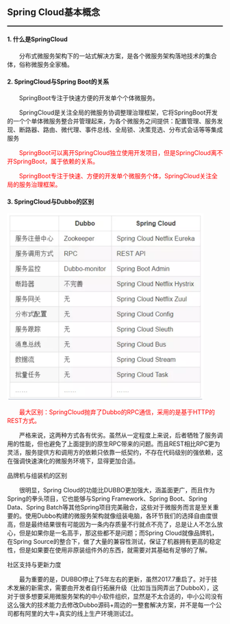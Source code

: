 <h2>Spring Cloud基本概念</h2>

<hr style="height:2px"/>

<h4>1. 什么是SpringCloud</h4>

<p style="text-indent:2em">分布式微服务架构下的一站式解决方案，是各个微服务架构落地技术的集合体，俗称微服务全家桶。</p>

<h4>2. SpringCloud与Spring Boot的关系</h4>

<p style="text-indent:2em">SpringBoot专注于快速方便的开发单个个体微服务。</p>

<p style="text-indent:2em">SpringCloud是关注全局的微服务协调整理治理框架，它将SpringBoot开发的一个个单体微服务整合并管理起来，为各个微服务之间提供：配置管理、服务发现、断路器、路由、微代理、事件总线、全局锁、决策竞选、分布式会话等等集成服务</p>

<p style="text-indent:2em;color:red">SpringBoot可以离开SpringCloud独立使用开发项目，但是SpringCloud离不开SpringBoot，属于依赖的关系。</p>

<p style="text-indent:2em;color:red">SpringBoot专注于快速、方便的开发单个微服务个体，SpringCloud关注全局的服务治理框架。</p>

<h4>3. SpringCloud与Dubbo的区别</h4>

<img src="./pic/3D138060-0DA8-4620-A9DE-D04D33E81340.png" alt="img" style="zoom:45%;" />

<p style="text-indent:2em;color:red">最大区别：SpringCloud抛弃了Dubbo的RPC通信，采用的是基于HTTP的REST方式。</p>

<p style="text-indent:2em">严格来说，这两种方式各有优劣。虽然从一定程度上来说，后者牺牲了服务调用的性能，但也避免了上面提到的原生RPC带来的问题。而且REST相比RPC更为灵活，服务提供方和调用方的依赖只依靠一纸契约，不存在代码级别的强依赖，这在强调快速演化的微服务环境下，显得更加合适。</p>

品牌机与组装机的区别

<p style="text-indent:2em">很明显，Spring Cloud的功能比DUBBO更加强大，涵盖面更广，而且作为Spring的拳头项目，它也能够与Spring Framework、Spring Boot、Spring Data、Spring Batch等其他Spring项目完美融合，这些对于微服务而言是至关重要的。使用Dubbo构建的微服务架构就像组装电脑，各环节我们的选择自由度很高，但是最终结果很有可能因为一条内存质量不行就点不亮了，总是让人不怎么放心，但是如果你是一名高手，那这些都不是问题；而Spring Cloud就像品牌机，在Spring Source的整合下，做了大量的兼容性测试，保证了机器拥有更高的稳定性，但是如果要在使用非原装组件外的东西，就需要对其基础有足够的了解。</p>

社区支持与更新力度

<p style="text-indent:2em">最为重要的是，DUBBO停止了5年左右的更新，虽然2017.7重启了。对于技术发展的新需求，需要由开发者自行拓展升级（比如当当网弄出了DubboX），这对于很多想要采用微服务架构的中小软件组织，显然是不太合适的，中小公司没有这么强大的技术能力去修改Dubbo源码+周边的一整套解决方案，并不是每一个公司都有阿里的大牛+真实的线上生产环境测试过。</p>

